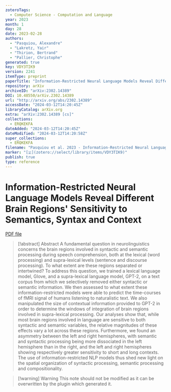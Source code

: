 ```yaml
---
zoteroTags:
  - Computer Science - Computation and Language
year: 2023
month: 1
day: 28
date: 2023-02-28
authors:
  - "Pasquiou, Alexandre"
  - "Lakretz, Yair"
  - "Thirion, Bertrand"
  - "Pallier, Christophe"
generated: true
key: VDY3TIK9
version: 2241
itemType: preprint
paperTitle: "Information-Restricted Neural Language Models Reveal Different Brain Regions' Sensitivity to Semantics, Syntax and Context"
repository: arXiv
archiveID: "arXiv:2302.14389"
DOI: 10.48550/arXiv.2302.14389
url: "http://arxiv.org/abs/2302.14389"
accessDate: "2024-03-12T14:20:45Z"
libraryCatalog: arXiv.org
extra: "arXiv:2302.14389 [cs]"
collections:
  - ERQKEKFA
dateAdded: "2024-03-12T14:20:45Z"
dateModified: "2024-03-12T14:20:58Z"
super_collections:
  - ERQKEKFA
filename: "Pasquiou et al. 2023 - Information-Restricted Neural Language Models Reveal Different Brain Regions' Sensitivity to Semantics, Syntax and Context.pdf"
marker: "[🇿](zotero://select/library/items/VDY3TIK9)"
publish: true
type: reference
---
```

# Information-Restricted Neural Language Models Reveal Different Brain Regions' Sensitivity to Semantics, Syntax and Context

[PDF file](/Papers/PDFs/Pasquiou%20et%20al.%202023%20-%20Information-Restricted%20Neural%20Language%20Models%20Reveal%20Different%20Brain%20Regions'%20Sensitivity%20to%20Semantics,%20Syntax%20and%20Context.pdf)

> [!abstract] Abstract
> A fundamental question in neurolinguistics concerns the brain regions involved in syntactic and semantic processing during speech comprehension, both at the lexical (word processing) and supra-lexical levels (sentence and discourse processing). To what extent are these regions separated or intertwined? To address this question, we trained a lexical language model, Glove, and a supra-lexical language model, GPT-2, on a text corpus from which we selectively removed either syntactic or semantic information. We then assessed to what extent these information-restricted models were able to predict the time-courses of fMRI signal of humans listening to naturalistic text. We also manipulated the size of contextual information provided to GPT-2 in order to determine the windows of integration of brain regions involved in supra-lexical processing. Our analyses show that, while most brain regions involved in language are sensitive to both syntactic and semantic variables, the relative magnitudes of these effects vary a lot across these regions. Furthermore, we found an asymmetry between the left and right hemispheres, with semantic and syntactic processing being more dissociated in the left hemisphere than in the right, and the left and right hemispheres showing respectively greater sensitivity to short and long contexts. The use of information-restricted NLP models thus shed new light on the spatial organization of syntactic processing, semantic processing and compositionality.

>[!warning] Warning
> This note should not be modified as it can be overwritten by the plugin which generated it.

